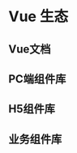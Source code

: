# Vue 生态

<script setup lang="ts">
import { VUE_DATA, PC_VUE_DATA, H5_VUE_DATA, BU_VUE_DATA } from './data.js'
</script>

## Vue文档

<NavMenu :list='VUE_DATA' />

## PC端组件库

<NavMenu :list='PC_VUE_DATA' />


## H5组件库

<NavMenu :list='H5_VUE_DATA' />

## 业务组件库

<NavMenu :list='BU_VUE_DATA' />